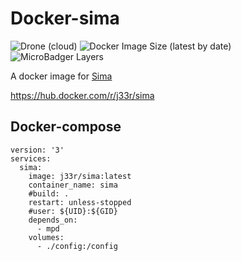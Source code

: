 # Docker-sima

![Drone (cloud)](https://img.shields.io/drone/build/jee-r/docker-sima?style=for-the-badge)
![Docker Image Size (latest by date)](https://img.shields.io/docker/image-size/j33r/sima)
![MicroBadger Layers](https://img.shields.io/microbadger/layers/j33r/sima?style=for-the-badge)

A docker image for [Sima](https://kaliko.me/mpd-sima/)

https://hub.docker.com/r/j33r/sima

## Docker-compose
```
version: '3'
services:
  sima:
    image: j33r/sima:latest
    container_name: sima
    #build: .
    restart: unless-stopped
    #user: ${UID}:${GID}
    depends_on:
      - mpd
    volumes:
      - ./config:/config
```
